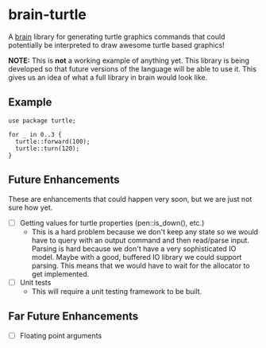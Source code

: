 # brain-turtle

A [brain][brain] library for generating turtle graphics commands that could
potentially be interpreted to draw awesome turtle based graphics!

**NOTE:** This is **not** a working example of anything yet. This library is being
developed so that future versions of the language will be able to use it. This
gives us an idea of what a full library in brain would look like.

## Example

```brain
use package turtle;

for _ in 0..3 {
  turtle::forward(100);
  turtle::turn(120);
}
```

## Future Enhancements

These are enhancements that could happen very soon, but we are just not sure
how yet.

- [ ] Getting values for turtle properties (pen::is_down(), etc.)
    - This is a hard problem because we don't keep any state so we would have to
      query with an output command and then read/parse input. Parsing is hard
      because we don't have a very sophisticated IO model. Maybe with a good,
      buffered IO library we could support parsing. This means that we would
      have to wait for the allocator to get implemented.
- [ ] Unit tests
    - This will require a unit testing framework to be built.

## Far Future Enhancements

- [ ] Floating point arguments

[brain]: https://github.com/brain-lang/brain
